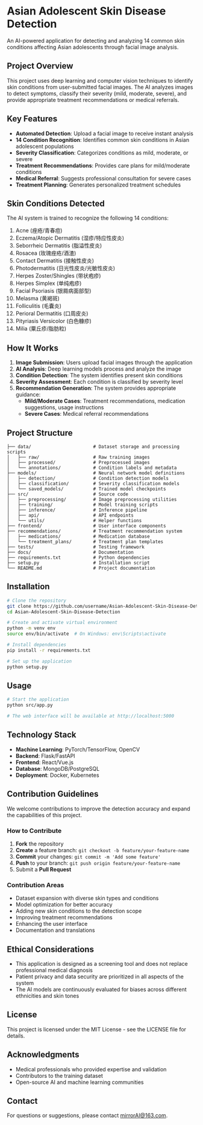 # Asian Adolescent Skin Disease Detection

An AI-powered application for detecting and analyzing 14 common skin conditions affecting Asian adolescents through facial image analysis.

## Project Overview

This project uses deep learning and computer vision techniques to identify skin conditions from user-submitted facial images. The AI analyzes images to detect symptoms, classify their severity (mild, moderate, severe), and provide appropriate treatment recommendations or medical referrals.

## Key Features

- **Automated Detection**: Upload a facial image to receive instant analysis
- **14 Condition Recognition**: Identifies common skin conditions in Asian adolescent populations
- **Severity Classification**: Categorizes conditions as mild, moderate, or severe
- **Treatment Recommendations**: Provides care plans for mild/moderate conditions
- **Medical Referral**: Suggests professional consultation for severe cases
- **Treatment Planning**: Generates personalized treatment schedules

## Skin Conditions Detected

The AI system is trained to recognize the following 14 conditions:

1. Acne (痤疮/青春痘)
2. Eczema/Atopic Dermatitis (湿疹/特应性皮炎)
3. Seborrheic Dermatitis (脂溢性皮炎)
4. Rosacea (玫瑰痤疮/酒渣)
5. Contact Dermatitis (接触性皮炎)
6. Photodermatitis (日光性皮炎/光敏性皮炎)
7. Herpes Zoster/Shingles (带状疱疹)
8. Herpes Simplex (单纯疱疹)
9. Facial Psoriasis (银屑病面部型)
10. Melasma (黄褐斑)
11. Folliculitis (毛囊炎)
12. Perioral Dermatitis (口周皮炎)
13. Pityriasis Versicolor (白色糠疹)
14. Milia (粟丘疹/脂肪粒)

## How It Works

1. **Image Submission**: Users upload facial images through the application
2. **AI Analysis**: Deep learning models process and analyze the image
3. **Condition Detection**: The system identifies present skin conditions
4. **Severity Assessment**: Each condition is classified by severity level
5. **Recommendation Generation**: The system provides appropriate guidance:
   - **Mild/Moderate Cases**: Treatment recommendations, medication suggestions, usage instructions
   - **Severe Cases**: Medical referral recommendations

## Project Structure

```
├── data/                       # Dataset storage and processing scripts
│   ├── raw/                    # Raw training images
│   ├── processed/              # Preprocessed images
│   └── annotations/            # Condition labels and metadata
├── models/                     # Neural network model definitions
│   ├── detection/              # Condition detection models
│   ├── classification/         # Severity classification models
│   └── saved_models/           # Trained model checkpoints
├── src/                        # Source code
│   ├── preprocessing/          # Image preprocessing utilities
│   ├── training/               # Model training scripts
│   ├── inference/              # Inference pipeline
│   ├── api/                    # API endpoints
│   └── utils/                  # Helper functions
├── frontend/                   # User interface components
├── recommendations/            # Treatment recommendation system
│   ├── medications/            # Medication database
│   └── treatment_plans/        # Treatment plan templates
├── tests/                      # Testing framework
├── docs/                       # Documentation
├── requirements.txt            # Python dependencies
├── setup.py                    # Installation script
└── README.md                   # Project documentation
```

## Installation

```bash
# Clone the repository
git clone https://github.com/username/Asian-Adolescent-Skin-Disease-Detection.git
cd Asian-Adolescent-Skin-Disease-Detection

# Create and activate virtual environment
python -m venv env
source env/bin/activate  # On Windows: env\Scripts\activate

# Install dependencies
pip install -r requirements.txt

# Set up the application
python setup.py
```

## Usage

```bash
# Start the application
python src/app.py

# The web interface will be available at http://localhost:5000
```

## Technology Stack

- **Machine Learning**: PyTorch/TensorFlow, OpenCV
- **Backend**: Flask/FastAPI
- **Frontend**: React/Vue.js
- **Database**: MongoDB/PostgreSQL
- **Deployment**: Docker, Kubernetes

## Contribution Guidelines

We welcome contributions to improve the detection accuracy and expand the capabilities of this project.

### How to Contribute

1. **Fork** the repository
2. **Create** a feature branch: `git checkout -b feature/your-feature-name`
3. **Commit** your changes: `git commit -m 'Add some feature'`
4. **Push** to your branch: `git push origin feature/your-feature-name`
5. Submit a **Pull Request**

### Contribution Areas

- Dataset expansion with diverse skin types and conditions
- Model optimization for better accuracy
- Adding new skin conditions to the detection scope
- Improving treatment recommendations
- Enhancing the user interface
- Documentation and translations

## Ethical Considerations

- This application is designed as a screening tool and does not replace professional medical diagnosis
- Patient privacy and data security are prioritized in all aspects of the system
- The AI models are continuously evaluated for biases across different ethnicities and skin tones

## License

This project is licensed under the MIT License - see the LICENSE file for details.

## Acknowledgments

- Medical professionals who provided expertise and validation
- Contributors to the training dataset
- Open-source AI and machine learning communities

## Contact

For questions or suggestions, please contact [mirrorAI@163.com](mailto:mirrorAI@163.com).
